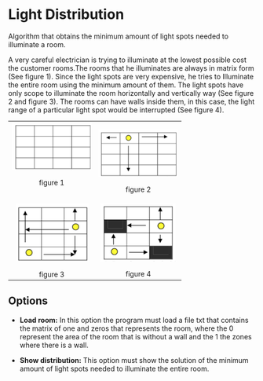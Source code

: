 # Light Distribution

Algorithm that obtains the minimum amount of light spots needed to illuminate a room.

A very careful electrician is trying to illuminate at the lowest possible cost the customer rooms.The rooms that he illuminates are always in matrix form (See figure 1). Since the light spots are very expensive, he tries to Illuminate the entire room using the minimum amount of them. The light spots have only scope to illuminate the room horizontally and vertically way (See figure 2 and figure 3). The rooms can have walls inside them, in this case, the light range of a particular light spot would be interrupted (See figure 4).

<p align="center">
  <table align="center" style="width:70%">
  <tr>
    <td align="center"><img src="resources/figure1.png"><p>figure 1</td>
    <td align="center"><p><img src="resources/figure2.png"></p>figure 2</td>
  </tr>
  <tr>
    <td align="center"><p><img src="resources/figure3.png"></p>figure 3</td>
    <td align="center"><p><img src="resources/figure4.png"></p>figure 4</td>
  </tr>
</table>
</p>

## Options

* **Load room:** In this option the program must load a file
txt that contains the matrix of one and zeros that represents the room, where
the 0 represent the area of ​​the room that is without a wall and the 1 the zones
where there is a wall.

* **Show distribution:** This option
must show the solution of the minimum amount of light spots needed to illuminate the entire room.